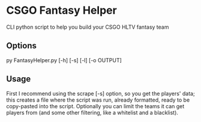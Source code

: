 # CSGO Fantasy Helper
CLI python script to help you build your CSGO HLTV fantasy team

## Options  
py FantasyHelper.py [-h] [-s] [-l] [-o OUTPUT]  

## Usage
First I recommend using the scrape [-s] option, so you get the players' data; this creates a file where the script was run, already formatted, ready to be copy-pasted into the script. Optionally you can limit the teams it can get players from (and some other filtering, like a whitelist and a blacklist).

